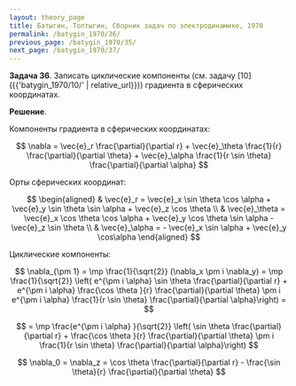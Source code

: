 ```yaml
---
layout: theory_page
title: Батыгин, Топтыгин, Сборник задач по электродинамике, 1970
permalink: /batygin_1970/36/
previous_page: /batygin_1970/35/
next_page: /batygin_1970/37/
---
```


**Задача 36**. Записать циклические компоненты (см. задачу [10]({{'batygin_1970/10/' | relative_url}})) градиента в сферических координатах.

**Решение**. 

Компоненты градиента в сферических координатах:

$$
\nabla = \vec{e}_r \frac{\partial}{\partial r} + \vec{e}_\theta \frac{1}{r} \frac{\partial}{\partial \theta} + \vec{e}_\alpha \frac{1}{r \sin \theta} \frac{\partial}{\partial \alpha}
$$

Орты сферических координат:

$$
\begin{aligned}
& \vec{e}_r = \vec{e}_x \sin \theta \cos \alpha + \vec{e}_y \sin \theta \sin \alpha + \vec{e}_z \cos \theta \\
& \vec{e}_\theta = \vec{e}_x \cos \theta \cos \alpha + \vec{e}_y \cos \theta \sin \alpha - \vec{e}_z \sin \theta \\
& \vec{e}_\alpha = - \vec{e}_x \sin \alpha + \vec{e}_y \cos\alpha
\end{aligned}
$$

Циклические компоненты:

$$
\nabla_{\pm 1} = \mp \frac{1}{\sqrt{2}} (\nabla_x \pm i \nabla_y) = \mp \frac{1}{\sqrt{2}} \left(  e^{\pm i \alpha} \sin \theta \frac{\partial}{\partial r} + e^{\pm i \alpha} \frac{\cos \theta }{r} \frac{\partial}{\partial \theta} \pm i e^{\pm i \alpha} \frac{1}{r \sin \theta} \frac{\partial}{\partial \alpha}\right) =
$$

$$
= \mp \frac{e^{\pm i \alpha} }{\sqrt{2}} \left( \sin \theta \frac{\partial}{\partial r} + \frac{\cos \theta }{r} \frac{\partial}{\partial \theta} \pm i \frac{1}{r \sin \theta} \frac{\partial}{\partial \alpha}\right)
$$

$$
\nabla_0 = \nabla_z = \cos \theta \frac{\partial}{\partial r} - \frac{\sin \theta}{r} \frac{\partial}{\partial \theta}
$$